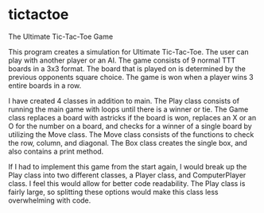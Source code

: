 # tictactoe
The Ultimate Tic-Tac-Toe Game

This program creates a simulation for Ultimate Tic-Tac-Toe. The user can play with another player
or an AI. The game consists of 9 normal TTT boards in a 3x3 format. The board that is played on is
determined by the previous opponents square choice. The game is won when a player wins 3 entire boards
in a row.

I have created 4 classes in addition to main. The Play class consists of running the main game with loops
until there is a winner or tie. The Game class replaces a board with astricks if the board is won, replaces an X
or an O for the number on a board, and checks for a winner of a single board by utilizing the Move class.
The Move class consists of the functions to check the row, column, and diagonal. The Box class creates the
single box, and also contains a print method.

If I had to implement this game from the start again, I would break up the Play class into two different
classes, a Player class, and ComputerPlayer class. I feel this would allow for better code readability. The
Play class is fairly large, so splitting these options would make this class less overwhelming with code.
